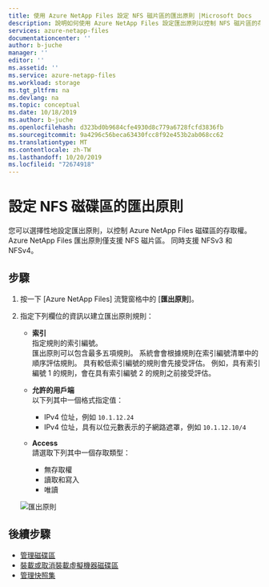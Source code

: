 ```yaml
---
title: 使用 Azure NetApp Files 設定 NFS 磁片區的匯出原則 |Microsoft Docs
description: 說明如何使用 Azure NetApp Files 設定匯出原則以控制 NFS 磁片區的存取
services: azure-netapp-files
documentationcenter: ''
author: b-juche
manager: ''
editor: ''
ms.assetid: ''
ms.service: azure-netapp-files
ms.workload: storage
ms.tgt_pltfrm: na
ms.devlang: na
ms.topic: conceptual
ms.date: 10/18/2019
ms.author: b-juche
ms.openlocfilehash: d323bd0b9684cfe4930d8c779a6728fcfd3836fb
ms.sourcegitcommit: 9a4296c56beca63430fcc8f92e453b2ab068cc62
ms.translationtype: MT
ms.contentlocale: zh-TW
ms.lasthandoff: 10/20/2019
ms.locfileid: "72674918"
---
```

# <a name="configure-export-policy-for-an-nfs-volume"></a>設定 NFS 磁碟區的匯出原則

您可以選擇性地設定匯出原則，以控制 Azure NetApp Files 磁碟區的存取權。 Azure NetApp Files 匯出原則僅支援 NFS 磁片區。  同時支援 NFSv3 和 NFSv4。 

## <a name="steps"></a>步驟 

1.  按一下 [Azure NetApp Files] 流覽窗格中的 [**匯出原則**]。 

2.  指定下列欄位的資訊以建立匯出原則規則：   
    *  **索引**   
        指定規則的索引編號。  
        匯出原則可以包含最多五項規則。 系統會會根據規則在索引編號清單中的順序評估規則。 具有較低索引編號的規則會先接受評估。 例如，具有索引編號 1 的規則，會在具有索引編號 2 的規則之前接受評估。 

    * **允許的用戶端**   
        以下列其中一個格式指定值：  
        * IPv4 位址，例如 `10.1.12.24` 
        * IPv4 位址，具有以位元數表示的子網路遮罩，例如 `10.1.12.10/4`

    * **Access**  
        請選取下列其中一個存取類型：  
        * 無存取權 
        * 讀取和寫入
        * 唯讀

    ![匯出原則](../media/azure-netapp-files/azure-netapp-files-export-policy.png) 


## <a name="next-steps"></a>後續步驟 
* [管理磁碟區](azure-netapp-files-manage-volumes.md)
* [裝載或取消裝載虛擬機器磁碟區](azure-netapp-files-mount-unmount-volumes-for-virtual-machines.md)
* [管理快照集](azure-netapp-files-manage-snapshots.md)
